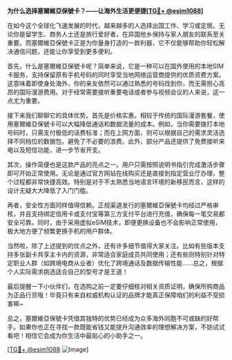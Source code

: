 **为什么选择塞爾維亞保號卡？——让海外生活更便捷[[TG💪+ @esim1088](https://t.me/s/esim1088)]**

在如今这个全球化飞速发展的时代，越来越多的人选择出国工作、学习或定居。无论你是留学生、商务人士还是旅行爱好者，在异国他乡保持与家人朋友的联系至关重要。而塞爾維亞保號卡正是为你量身打造的一款利器，它不仅能够帮助你轻松解决通信问题，还能让你享受到更多便利。

首先，什么是塞爾維亞保號卡呢？简单来说，它是一种可以在国外使用的本地SIM卡服务，支持保留原有手机号码的同时享受当地网络运营商提供的优质资费方案。这意味着即使身处海外，你的亲友依然可以通过熟悉的号码找到你，而无需担心高昂的国际漫游费用。对于经常需要接听重要电话或者参与视频会议的人来说，这一点尤为重要。

接下来我们聊聊它的具体优势。首先是价格实惠。相较于传统的国际漫游套餐，使用塞爾維亞保號卡可以大幅降低通话和数据流量的成本。例如，当你需要拨打本地号码时，只需支付极低的话费标准；而在上网方面，则可以根据自己的需求灵活选择不同档位的数据包，避免了不必要的浪费。此外，部分产品还提供了免费接听来电以及短信功能，进一步节省开支。

其次，操作简便也是这款产品的亮点之一。用户只需按照说明书指引完成激活步骤即可开始正常使用。无论是通过官方网站在线购买还是直接到指定营业厅办理，整个过程都非常快捷高效。特别是对于不太熟悉当地语言环境的新移民而言，这样的设计无疑大大降低了入门门槛。

再者，安全性方面同样值得信赖。正规渠道发行的塞爾維亞保號卡均经过严格审核，并且支持绑定信用卡或支付宝等第三方支付平台进行充值，确保每一笔交易都安全可靠。同时，由于采用虚拟eSIM技术，即便更换设备也不会影响正常使用，极大地方便了频繁更换手机的用户群体。

当然啦，除了上述提到的优点之外，还有许多细节值得大家关注。比如有些版本支持多张副卡共享主卡内的资源，非常适合家庭成员共同使用；还有些则特别针对特定职业人群（如跨境电商从业者）优化了跨境通话及数据传输性能……总之，根据个人实际需求挑选适合自己的型号才是王道！

最后提醒一下小伙伴们，在选购之前一定要仔细核对相关资质证明，确保所购商品为正品行货哦！毕竟只有来自权威机构认证的品牌才能真正保障咱们的利益不受损害嘛~

总之，塞爾維亞保號卡凭借其独特的优势已经成为众多海外同胞不可或缺的好帮手。如果你也正在寻找一款既能省钱又能提升沟通效率的理想解决方案，不妨试试看吧！相信它会成为你生活中最贴心的小助手之一。

[[TG💪+ @esim1088](https://t.me/s/esim1088) ![Image](https://i.postimg.cc/4NQfJmqS/Snipaste-2025-05-13-00-14-12.png)]